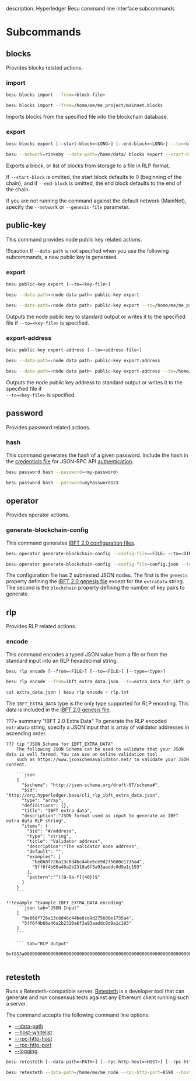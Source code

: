 description: Hyperledger Besu command line interface subcommands
<!--- END of page meta data -->

# Subcommands

## blocks

Provides blocks related actions.

### import

```bash tab="Syntax"
besu blocks import --from=<block-file>
```

```bash tab="Example"
besu blocks import --from=/home/me/me_project/mainnet.blocks
```

Imports blocks from the specified file into the blockchain database.

### export

```bash tab="Syntax"
besu blocks export [--start-block=<LONG>] [--end-block=<LONG>] --to=<block-file>
```

```bash tab="Example"
besu --network=rinkeby --data-path=/home/data/ blocks export --start-block=100 --end-block=300 --to=/home/exportblock.bin
```

Exports a block, or list of blocks from storage to a file in RLP format. 

If `--start-block` is omitted, the start block defaults to 0 (beginning of the chain), and if `--end-block` is omitted, the end block defaults to the end of the chain.

If you are not running the command against the default network (MainNet), specify the `--network` or `--genesis-file` parameter.

## public-key

This command provides node public key related actions.

!!!caution
    If `--data-path` is not specified when you use the following subcommands, a new public key is generated.

### export

```bash tab="Syntax"
besu public-key export [--to=<key-file>]
```

```bash tab="Example (to standard output)"
besu --data-path=<node data path> public-key export
```

```bash tab="Example (to file)"
besu --data-path=<node data path> public-key export --to=/home/me/me_project/not_precious_pub_key
```

Outputs the node public key to standard output or writes it to the specified file if 
`--to=<key-file>` is specified.

### export-address

```bash tab="Syntax"
besu public-key export-address [--to=<address-file>]
```

```bash tab="Example (to standard output)"
besu --data-path=<node data path> public-key export-address
```

```bash tab="Example (to file)"
besu --data-path=<node data path> public-key export-address --to=/home/me/me_project/me_node_address
```

Outputs the node public key address to standard output or writes it to the specified file if  
`--to=<key-file>` is specified. 

## password

Provides password related actions.

### hash

This command generates the hash of a given password. Include the hash in the [credentials file](../../HowTo/Interact/APIs/Authentication.md#credentials-file)
 for JSON-RPC API [authentication](../../HowTo/Interact/APIs/Authentication.md). 

```bash tab="Syntax"
besu password hash --password=<my-password>
```

```bash tab="Example"
besu password hash --password=myPassword123
```

## operator

Provides operator actions.

### generate-blockchain-config

This command generates [IBFT 2.0 configuration files](../../Tutorials/Private-Network/Create-IBFT-Network.md). 

```bash tab="Syntax"
besu operator generate-blockchain-config --config-file=<FILE> --to=<DIRECTORY> [--genesis-file-name=<FILE>] [--private-key-file-name=<FILE>] [--public-key-file-name=<FILE>]
```

```bash tab="Example"
besu operator generate-blockchain-config --config-file=config.json --to=myNetworkFiles
```

The configuration file has 2 subnested JSON nodes. The first is the `genesis` property defining 
the [IBFT 2.0 genesis file](../../HowTo/Configure/Consensus-Protocols/IBFT.md#genesis-file) except for the `extraData` string. The 
second is the `blockchain` property defining the number of key pairs to generate.  

## rlp

Provides RLP related actions.

### encode

This command encodes a typed JSON value from a file or from the standard input into an RLP hexadecimal string.

```bash tab="Syntax"
besu rlp encode [--from=<FILE>] [--to=<FILE>] [--type=<type>]
```

```bash tab="File Example"
besu rlp encode --from=ibft_extra_data.json --to=extra_data_for_ibft_genesis.txt --type=IBFT_EXTRA_DATA
```

```bash tab="Standart Input/Output Example"
cat extra_data.json | besu rlp encode > rlp.txt
```

The `IBFT_EXTRA_DATA` type is the only type supported for RLP encoding.
This data is included in the [IBFT 2.0 genesis file](../../HowTo/Configure/Consensus-Protocols/IBFT.md#genesis-file).

???+ summary "IBFT 2.0 Extra Data"
    To generate the RLP encoded `extraData` string, specify a JSON input that is array of validator addresses 
    in ascending order.

    ??? tip "JSON Schema for IBFT_EXTRA_DATA"
        The following JSON Schema can be used to validate that your JSON data is well formed. You can use an online validation tool
        such as https://www.jsonschemavalidator.net/ to validate your JSON content.
        
        ```json
        {
          "$schema": "http://json-schema.org/draft-07/schema#",
          "$id": "http://org.hyperledger.besu/cli_rlp_ibft_extra_data.json",
          "type": "array",
          "definitions": {},
          "title": "IBFT extra data",
          "description":"JSON format used as input to generate an IBFT extra data RLP string",
          "items": {
            "$id": "#/address",
            "type": "string",
            "title": "Validator address",
            "description":"The validator node address",
            "default": "",
            "examples": [
              "be068f726a13c8d46c44be6ce9d275600e1735a4",
              "5ff6f4b66a46a2b2310a6f3a93aaddc0d9a1c193"
            ],
            "pattern":"^([0-9a-f]{40})$"
          }
        }
        ``` 
        
    !!!example "Example IBFT_EXTRA_DATA encoding"
        ```json tab="JSON Input"
        [
          "be068f726a13c8d46c44be6ce9d275600e1735a4",
          "5ff6f4b66a46a2b2310a6f3a93aaddc0d9a1c193"
        ]
        ```
        
        ``` tab="RLP Output"
        0xf853a00000000000000000000000000000000000000000000000000000000000000000ea94be068f726a13c8d46c44be6ce9d275600e1735a4945ff6f4b66a46a2b2310a6f3a93aaddc0d9a1c193808400000000c0
        ```

## retesteth

Runs a Retesteth-compatible server. [Retesteth](https://github.com/ethereum/retesteth/wiki) is a developer tool that can generate and run consensus tests against any Ethereum client running such a server.

The command accepts the following command line options:

* [\--data-path](./CLI-Syntax.md#data-path)
* [\--host-whitelist](./CLI-Syntax.md#host-whitelist)
* [\--rpc-http-host](./CLI-Syntax.md#rpc-http-host)
* [\--rpc-http-port](./CLI-Syntax.md#rpc-http-port)
* [\--logging](./CLI-Syntax.md#logging)


```bash tab="Syntax"
besu retesteth [--data-path=<PATH>] [--rpc-http-host=<HOST>] [--rpc-http-port=<PORT>] [-l=<LOG VERBOSITY LEVEL>] [--host-whitelist=<hostname>[,<hostname>…]… or * or all]
```

```bash tab="Example"
besu retesteth --data-path=/home/me/me_node --rpc-http-port=8590 --host-whitelist=*
```
